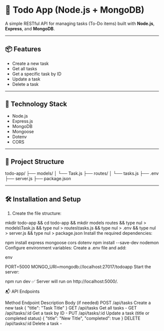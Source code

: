 # 📝 Todo App (Node.js + MongoDB)

A simple RESTful API for managing tasks (To-Do items) built with **Node.js**, **Express**, and **MongoDB**.

---

## 📦 Features

- Create a new task
- Get all tasks
- Get a specific task by ID
- Update a task
- Delete a task

---

## 🚀 Technology Stack

- Node.js
- Express.js
- MongoDB
- Mongoose
- Dotenv
- CORS

---

## 📁 Project Structure

todo-app/ ├── models/ │ └── Task.js ├── routes/ │ └── tasks.js ├── .env ├── server.js ├── package.json


---

## 🛠 Installation and Setup

1. Create the file structure:

mkdir todo-app && cd todo-app && mkdir models routes && type nul > models\Task.js && type nul > routes\tasks.js && type nul > .env && type nul > server.js && type nul > package.json
Install the required dependencies:


npm install express mongoose cors dotenv
npm install --save-dev nodemon
Configure environment variables:
Create a .env file and add:

env

PORT=5000
MONGO_URI=mongodb://localhost:27017/todoapp
Start the server:


npm run dev
✅ Server will run on http://localhost:5000/.

📬 API Endpoints

Method	Endpoint	Description	Body (if needed)
POST	/api/tasks	Create a new task	{ "title": "Task Title" }
GET	/api/tasks	Get all tasks	-
GET	/api/tasks/:id	Get a task by ID	-
PUT	/api/tasks/:id	Update a task (title or completed status)	{ "title": "New Title", "completed": true }
DELETE	/api/tasks/:id	Delete a task	-